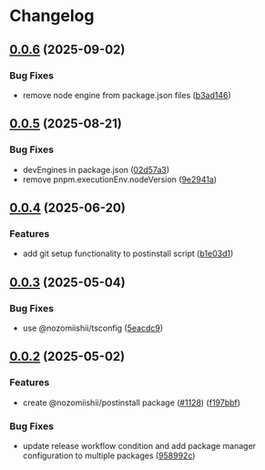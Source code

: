 # Changelog

## [0.0.6](https://github.com/nozomiishii/configs/compare/@nozomiishii/postinstall-v0.0.5...@nozomiishii/postinstall-v0.0.6) (2025-09-02)


### Bug Fixes

* remove node engine from package.json files ([b3ad146](https://github.com/nozomiishii/configs/commit/b3ad14646e733a4c7435544e76b8a7238f333388))

## [0.0.5](https://github.com/nozomiishii/configs/compare/@nozomiishii/postinstall-v0.0.4...@nozomiishii/postinstall-v0.0.5) (2025-08-21)

### Bug Fixes

- devEngines in package.json ([02d57a3](https://github.com/nozomiishii/configs/commit/02d57a31f4d4d403b14ad223661c9531faeda296))
- remove pnpm.executionEnv.nodeVersion ([9e2941a](https://github.com/nozomiishii/configs/commit/9e2941a0b00a83a5dc00391a533eccd3dd9b7824))

## [0.0.4](https://github.com/nozomiishii/configs/compare/@nozomiishii/postinstall-v0.0.3...@nozomiishii/postinstall-v0.0.4) (2025-06-20)

### Features

- add git setup functionality to postinstall script ([b1e03d1](https://github.com/nozomiishii/configs/commit/b1e03d149b9695ad1d44e917fd1568e2fe8ad675))

## [0.0.3](https://github.com/nozomiishii/configs/compare/@nozomiishii/postinstall-v0.0.2...@nozomiishii/postinstall-v0.0.3) (2025-05-04)

### Bug Fixes

- use @nozomiishii/tsconfig ([5eacdc9](https://github.com/nozomiishii/configs/commit/5eacdc9e7ea6823fd2dfffadd118194a04f906c7))

## [0.0.2](https://github.com/nozomiishii/configs/compare/@nozomiishii/postinstall-v0.0.1...@nozomiishii/postinstall-v0.0.2) (2025-05-02)

### Features

- create @nozomiishii/postinstall package ([#1128](https://github.com/nozomiishii/configs/issues/1128)) ([f197bbf](https://github.com/nozomiishii/configs/commit/f197bbf88ce37fc30f82053b24ca1c7731e41acc))

### Bug Fixes

- update release workflow condition and add package manager configuration to multiple packages ([958992c](https://github.com/nozomiishii/configs/commit/958992ccd8bdaf906a50bb769ec45459fab81210))
